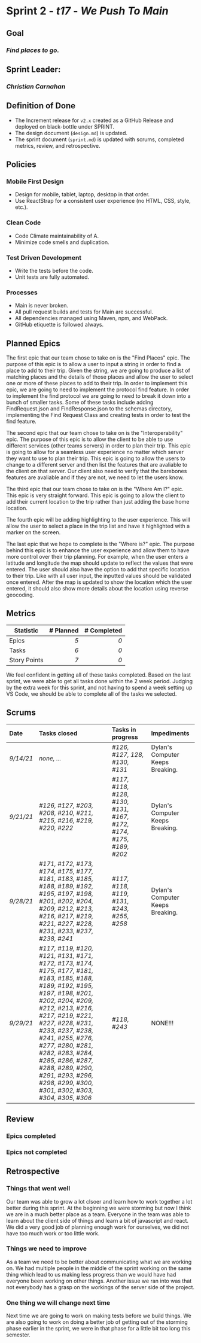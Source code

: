 # Sprint 2 - *t17* - *We Push To Main*

## Goal
### *Find places to go.*

## Sprint Leader: 
### *Christian Carnahan*

## Definition of Done

* The Increment release for `v2.x` created as a GitHub Release and deployed on black-bottle under SPRINT.
* The design document (`design.md`) is updated.
* The sprint document (`sprint.md`) is updated with scrums, completed metrics, review, and retrospective.

## Policies

### Mobile First Design
* Design for mobile, tablet, laptop, desktop in that order.
* Use ReactStrap for a consistent user experience (no HTML, CSS, style, etc.).

### Clean Code
* Code Climate maintainability of A.
* Minimize code smells and duplication.

### Test Driven Development
* Write the tests before the code.
* Unit tests are fully automated.

### Processes
* Main is never broken. 
* All pull request builds and tests for Main are successful.
* All dependencies managed using Maven, npm, and WebPack.
* GitHub etiquette is followed always.


## Planned Epics

The first epic that our team chose to take on is the "Find Places" epic. The purpose of this epic is to allow a user to input a string in order to find a place to add to their trip. Given the string, we are going to produce a list of matching places and the details of those places and allow the user to select one or more of these places to add to their trip. In order to implement this epic, we are going to need to implement the protocol find feature. In order to implement the find protocol we are going to need to break it down into a bunch of smaller tasks. Some of these tasks include adding FindRequest.json and FindResponse.json to the schemas directory, implementing the Find Request Class and creating tests in order to test the find feature.

The second epic that our team chose to take on is the "Interoperability" epic. The purpose of this epic is to allow the client to be able to use different services (other teams servers) in order to plan their trip. This epic is going to allow for a seamless user experience no matter which server they want to use to plan their trip. This epic is going to allow the users to change to a different server and then list the features that are avaliable to the client on that server. Our client also need to verify that the barebones features are avaliable and if they are not, we need to let the users know.

The third epic that our team chose to take on is the "Where Am I?" epic. This epic is very straight forward. This epic is going to allow the client to add their current location to the trip rather than just adding the base home location. 
<p>The fourth epic will be adding highlighting to the user experience. This will allow the user to select a place in the trip list and have it highlighted with a marker on the screen.</p>
<p>
The last epic that we hope to complete is the "Where is?" epic.  The purpose behind this epic is to enhance the user experience and allow them to have more control over their trip planning.  For example, when the user enters a latitude and longitude the map should update to reflect the values that were entered.  The user should also have the option to add that specific location to their trip.  Like with all user input, the inputted values should be validated once entered.  After the map is updated to show the location which the user entered, it should also show more details about the location using reverse geocoding.
</p>

## Metrics

| Statistic | # Planned | # Completed |
| --- | ---: | ---: |
| Epics | *5* | *0* |
| Tasks |  *6*   | *0* | 
| Story Points |  *7*  | *0* | 

<p>We feel confident in getting all of these tasks completed. Based on the last sprint, we were able to get all tasks done within the 2 week period. Judging by the extra week for this sprint, and not having to spend a week setting up VS Code, we should be able to complete all of the tasks we selected.</p>

## Scrums

| Date | Tasks closed  | Tasks in progress | Impediments |
| :--- | :--- | :--- | :--- |
| *9/14/21* | *none, ...* | *#126, #127, 128, #130, #131* | Dylan's Computer Keeps Breaking. |
| *9/21/21* | *#126, #127, #203, #208, #210, #211, #215, #216, #219, #220, #222* | *#117, #118, #128, #130, #131, #167, #172, #174, #175, #189, #202* | Dylan's Computer Keeps Breaking. |
| *9/28/21* | *#171, #172, #173, #174, #175, #177, #181, #183, #185, #188, #189, #192, #195, #197, #198, #201, #202, #204, #209, #212, #213, #216, #217, #219, #221, #227, #228, #231, #233, #237, #238, #241* | *#117, #118, #119, #131, #243, #255, #258* | Dylan's Computer Keeps Breaking. |
| *9/29/21* | *#117, #119, #120, #121, #131, #171, #172, #173, #174, #175, #177, #181, #183, #185, #188, #189, #192, #195, #197, #198, #201, #202, #204, #209, #212, #213, #216, #217, #219, #221, #227, #228, #231, #233, #237, #238, #241, #255, #276, #277, #280, #281, #282, #283, #284, #285, #286, #287, #288, #289, #290, #291, #293, #296, #298, #299,  #300, #301, #302, #303, #304, #305, #306* | *#118, #243* | NONE!!! |


## Review

### Epics completed  

### Epics not completed 

## Retrospective

### Things that went well
Our team was able to grow a lot clsoer and learn how to work together a lot better during this sprint. At the beginning we were storming but now I think we are in a much better place as a team. Everyone in the team was able to learn about the client side of things and learn a bit of javascript and react. We did a very good job of planning enough work for ourselves, we did not have too much work or too little work. 

### Things we need to improve
As a team we need to be better about communicating what we are working on. We had multiple people in the middle of the sprint working on the same thing which lead to us making less progress than we would have had everyone been working on other things. Another issue we ran into was that not everybody has a grasp on the workings of the server side of the project.  

### One thing we will change next time
Next time we are going to work on making tests before we build things. We are also going to work on doing a better job of getting out of the storming phase earlier in the sprint, we were in that phase for a little bit too long this semester. 
